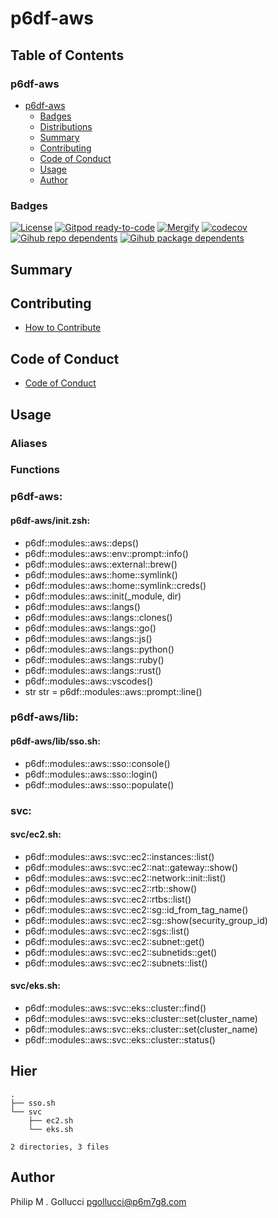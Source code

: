# p6df-aws

## Table of Contents


### p6df-aws
- [p6df-aws](#p6df-aws)
  - [Badges](#badges)
  - [Distributions](#distributions)
  - [Summary](#summary)
  - [Contributing](#contributing)
  - [Code of Conduct](#code-of-conduct)
  - [Usage](#usage)
  - [Author](#author)

### Badges

[![License](https://img.shields.io/badge/License-Apache%202.0-yellowgreen.svg)](https://opensource.org/licenses/Apache-2.0)
[![Gitpod ready-to-code](https://img.shields.io/badge/Gitpod-ready--to--code-blue?logo=gitpod)](https://gitpod.io/#https://github.com/p6m7g8/p6df-aws)
[![Mergify](https://img.shields.io/endpoint.svg?url=https://gh.mergify.io/badges/p6m7g8/p6df-aws/&style=flat)](https://mergify.io)
[![codecov](https://codecov.io/gh/p6m7g8/p6df-aws/branch/master/graph/badge.svg?token=14Yj1fZbew)](https://codecov.io/gh/p6m7g8/p6df-aws)
[![Gihub repo dependents](https://badgen.net/github/dependents-repo/p6m7g8/p6df-aws)](https://github.com/p6m7g8/p6df-aws/network/dependents?dependent_type=REPOSITORY)
[![Gihub package dependents](https://badgen.net/github/dependents-pkg/p6m7g8/p6df-aws)](https://github.com/p6m7g8/p6df-aws/network/dependents?dependent_type=PACKAGE)

## Summary

## Contributing

- [How to Contribute](CONTRIBUTING.md)

## Code of Conduct

- [Code of Conduct](https://github.com/p6m7g8/.github/blob/master/CODE_OF_CONDUCT.md)

## Usage


### Aliases


### Functions

### p6df-aws:

#### p6df-aws/init.zsh:

- p6df::modules::aws::deps()
- p6df::modules::aws::env::prompt::info()
- p6df::modules::aws::external::brew()
- p6df::modules::aws::home::symlink()
- p6df::modules::aws::home::symlink::creds()
- p6df::modules::aws::init(_module, dir)
- p6df::modules::aws::langs()
- p6df::modules::aws::langs::clones()
- p6df::modules::aws::langs::go()
- p6df::modules::aws::langs::js()
- p6df::modules::aws::langs::python()
- p6df::modules::aws::langs::ruby()
- p6df::modules::aws::langs::rust()
- p6df::modules::aws::vscodes()
- str str = p6df::modules::aws::prompt::line()


### p6df-aws/lib:

#### p6df-aws/lib/sso.sh:

- p6df::modules::aws::sso::console()
- p6df::modules::aws::sso::login()
- p6df::modules::aws::sso::populate()


### svc:

#### svc/ec2.sh:

- p6df::modules::aws::svc::ec2::instances::list()
- p6df::modules::aws::svc::ec2::nat::gateway::show()
- p6df::modules::aws::svc::ec2::network::init::list()
- p6df::modules::aws::svc::ec2::rtb::show()
- p6df::modules::aws::svc::ec2::rtbs::list()
- p6df::modules::aws::svc::ec2::sg::id_from_tag_name()
- p6df::modules::aws::svc::ec2::sg::show(security_group_id)
- p6df::modules::aws::svc::ec2::sgs::list()
- p6df::modules::aws::svc::ec2::subnet::get()
- p6df::modules::aws::svc::ec2::subnetids::get()
- p6df::modules::aws::svc::ec2::subnets::list()

#### svc/eks.sh:

- p6df::modules::aws::svc::eks::cluster::find()
- p6df::modules::aws::svc::eks::cluster::set(cluster_name)
- p6df::modules::aws::svc::eks::cluster::set(cluster_name)
- p6df::modules::aws::svc::eks::cluster::status()



## Hier
```text
.
├── sso.sh
└── svc
    ├── ec2.sh
    └── eks.sh

2 directories, 3 files
```
## Author

Philip M . Gollucci <pgollucci@p6m7g8.com>
